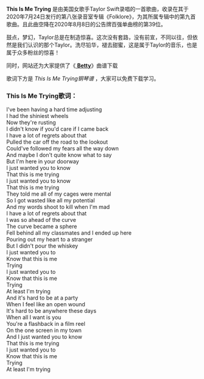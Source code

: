 

**This Is Me Trying** 是由美国女歌手Taylor
Swift录唱的一首歌曲，收录在其于2020年7月24日发行的第八张录音室专辑《Folklore》，为其所属专辑中的第九首歌曲。且此曲空降在2020年8月8日的公告牌百强单曲榜的第39位。

鼓点，梦幻，Taylor总是在制造惊喜。这次没有套路，没有前宣，不同以往，但依然是我们认识的那个Taylor。洗尽铅华，褪去甜蜜，这是属于Taylor的音乐，也是属于众多粉丝的惊喜！

同时，网站还为大家提供了《[ **Betty**](Music-12276-Betty-Taylor-Swift.html "Betty")》曲谱下载

歌词下方是 _This Is Me Trying钢琴谱_ ，大家可以免费下载学习。

### This Is Me Trying歌词：

I've been having a hard time adjusting  
I had the shiniest wheels  
Now they're rusting  
I didn't know if you'd care if I came back  
I have a lot of regrets about that  
Pulled the car off the road to the lookout  
Could've followed my fears all the way down  
And maybe I don't quite know what to say  
But I'm here in your doorway  
I just wanted you to know  
That this is me trying  
I just wanted you to know  
That this is me trying  
They told me all of my cages were mental  
So I got wasted like all my potential  
And my words shoot to kill when I'm mad  
I have a lot of regrets about that  
I was so ahead of the curve  
The curve became a sphere  
Fell behind all my classmates and I ended up here  
Pouring out my heart to a stranger  
But I didn't pour the whiskey  
I just wanted you to  
Know that this is me  
Trying  
I just wanted you to  
Know that this is me  
Trying  
At least I'm trying  
And it's hard to be at a party  
When I feel like an open wound  
It's hard to be anywhere these days  
When all I want is you  
You're a flashback in a film reel  
On the one screen in my town  
And I just wanted you to know  
That this is me trying  
I just wanted you to  
Know that this is me  
Trying  
At least I'm trying

